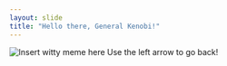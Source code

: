 ```yaml
---
layout: slide
title: "Hello there, General Kenobi!"
---
```

![**Insert witty meme here**](https://i.imgflip.com/3igvjw.jpg)
Use the left arrow to go back!
